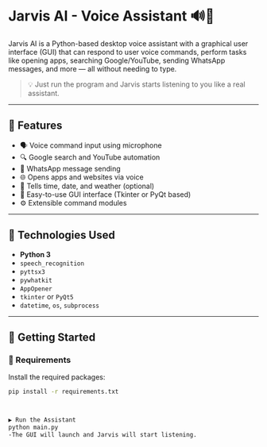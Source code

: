# Jarvis AI - Voice Assistant 🔊🤖

Jarvis AI is a Python-based desktop voice assistant with a graphical user interface (GUI) that can respond to user voice commands, perform tasks like opening apps, searching Google/YouTube, sending WhatsApp messages, and more — all without needing to type.

> 💡 Just run the program and Jarvis starts listening to you like a real assistant.

---

## 🧠 Features

- 🗣 Voice command input using microphone
- 🔍 Google search and YouTube automation
- 📱 WhatsApp message sending
- 🌐 Opens apps and websites via voice
- 📅 Tells time, date, and weather (optional)
- 🎨 Easy-to-use GUI interface (Tkinter or PyQt based)
- ⚙️ Extensible command modules

---

## 🧰 Technologies Used

- **Python 3**
- `speech_recognition`
- `pyttsx3`
- `pywhatkit`
- `AppOpener`
- `tkinter` or `PyQt5`
- `datetime`, `os`, `subprocess`


---

## 🚀 Getting Started

### 🔧 Requirements

Install the required packages:

```bash
pip install -r requirements.txt



▶️ Run the Assistant
python main.py
-The GUI will launch and Jarvis will start listening.


